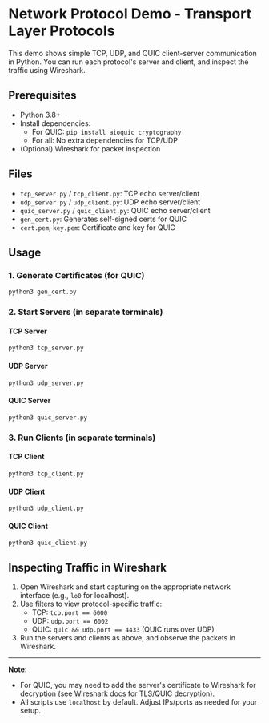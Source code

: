 # Network Protocol Demo - Transport Layer Protocols

This demo shows simple TCP, UDP, and QUIC client-server communication in Python. You can run each protocol's server and client, and inspect the traffic using Wireshark.

## Prerequisites

- Python 3.8+
- Install dependencies:
  - For QUIC: `pip install aioquic cryptography`
  - For all: No extra dependencies for TCP/UDP
- (Optional) Wireshark for packet inspection

## Files

- `tcp_server.py` / `tcp_client.py`: TCP echo server/client
- `udp_server.py` / `udp_client.py`: UDP echo server/client
- `quic_server.py` / `quic_client.py`: QUIC echo server/client
- `gen_cert.py`: Generates self-signed certs for QUIC
- `cert.pem`, `key.pem`: Certificate and key for QUIC

## Usage

### 1. Generate Certificates (for QUIC)

```
python3 gen_cert.py
```

### 2. Start Servers (in separate terminals)

#### TCP Server

```
python3 tcp_server.py
```

#### UDP Server

```
python3 udp_server.py
```

#### QUIC Server

```
python3 quic_server.py
```

### 3. Run Clients (in separate terminals)

#### TCP Client

```
python3 tcp_client.py
```

#### UDP Client

```
python3 udp_client.py
```

#### QUIC Client

```
python3 quic_client.py
```

## Inspecting Traffic in Wireshark

1. Open Wireshark and start capturing on the appropriate network interface (e.g., `lo0` for localhost).
2. Use filters to view protocol-specific traffic:
   - TCP: `tcp.port == 6000`
   - UDP: `udp.port == 6002`
   - QUIC: `quic && udp.port == 4433` (QUIC runs over UDP)
3. Run the servers and clients as above, and observe the packets in Wireshark.

---

**Note:**

- For QUIC, you may need to add the server's certificate to Wireshark for decryption (see Wireshark docs for TLS/QUIC decryption).
- All scripts use `localhost` by default. Adjust IPs/ports as needed for your setup.
